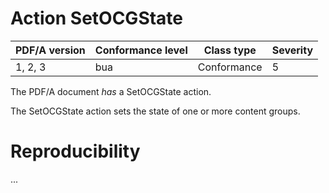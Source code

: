 # Action SetOCGState

| PDF/A version | Conformance level | Class type  | Severity |
| ------------- | ----------------- | ----------  | -------- |
| 1, 2, 3       | bua               | Conformance | 5        |

The PDF/A document _has_ a SetOCGState action.

The SetOCGState action sets the state of one or more content groups.

# Reproducibility
...